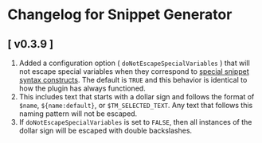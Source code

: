 # Changelog for Snippet Generator

## [ v0.3.9 ]

1. Added a configuration option ( `doNotEscapeSpecialVariables` ) that will not escape special variables when they correspond to [special snippet syntax constructs](https://code.visualstudio.com/docs/editing/userdefinedsnippets#_snippet-syntax). The default is `TRUE` and this behavior is identical to how the plugin has always functioned.
2. This includes text that starts with a dollar sign and follows the format of `$name`, `${name:default}`, or `$TM_SELECTED_TEXT`. Any text that follows this naming pattern will not be escaped.
3. If `doNotEscapeSpecialVariables` is set to `FALSE`, then all instances of the dollar sign will be escaped with double backslashes.

